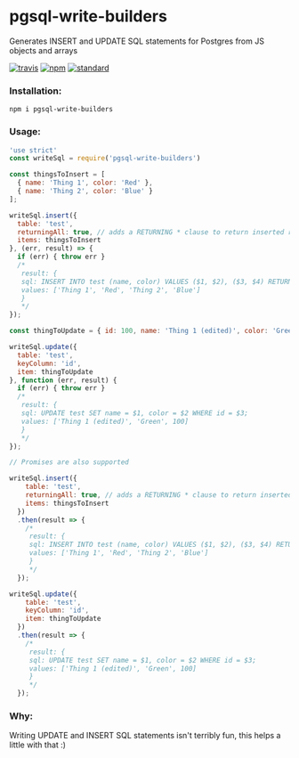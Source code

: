 # pgsql-write-builders

Generates INSERT and UPDATE SQL statements for Postgres from JS objects and arrays

[![travis][travis-image]][travis-url]
[![npm][npm-image]][npm-url]
[![standard][standard-image]][standard-url]

[travis-image]: https://travis-ci.org/maxnachlinger/pgsql-write-builders.svg?branch=master
[travis-url]: https://travis-ci.org/maxnachlinger/pgsql-write-builders
[npm-image]: https://img.shields.io/npm/v/pgsql-write-builders.svg?style=flat
[npm-url]: https://npmjs.org/package/pgsql-write-builders
[standard-image]: https://img.shields.io/badge/code%20style-standard-brightgreen.svg
[standard-url]: http://standardjs.com/

### Installation:
```
npm i pgsql-write-builders
```
### Usage:
```javascript
'use strict'
const writeSql = require('pgsql-write-builders')

const thingsToInsert = [
  { name: 'Thing 1', color: 'Red' },
  { name: 'Thing 2', color: 'Blue' }
];

writeSql.insert({
  table: 'test',
  returningAll: true, // adds a RETURNING * clause to return inserted rows
  items: thingsToInsert
}, (err, result) => {
  if (err) { throw err }
  /*
   result: {
   sql: INSERT INTO test (name, color) VALUES ($1, $2), ($3, $4) RETURNING id;
   values: ['Thing 1', 'Red', 'Thing 2', 'Blue']
   }
   */
});

const thingToUpdate = { id: 100, name: 'Thing 1 (edited)', color: 'Green' };

writeSql.update({
  table: 'test',
  keyColumn: 'id',
  item: thingToUpdate
}, function (err, result) {
  if (err) { throw err }
  /*
   result: {
   sql: UPDATE test SET name = $1, color = $2 WHERE id = $3;
   values: ['Thing 1 (edited)', 'Green', 100]
   }
   */
});

// Promises are also supported

writeSql.insert({
    table: 'test',
    returningAll: true, // adds a RETURNING * clause to return inserted rows
    items: thingsToInsert
  })
  .then(result => {
    /*
     result: {
     sql: INSERT INTO test (name, color) VALUES ($1, $2), ($3, $4) RETURNING id;
     values: ['Thing 1', 'Red', 'Thing 2', 'Blue']
     }
     */
  });

writeSql.update({
    table: 'test',
    keyColumn: 'id',
    item: thingToUpdate
  })
  .then(result => {
    /*
     result: {
     sql: UPDATE test SET name = $1, color = $2 WHERE id = $3;
     values: ['Thing 1 (edited)', 'Green', 100]
     }
     */
  });
```

### Why:
Writing UPDATE and INSERT SQL statements isn't terribly fun, this helps a little with that :)
